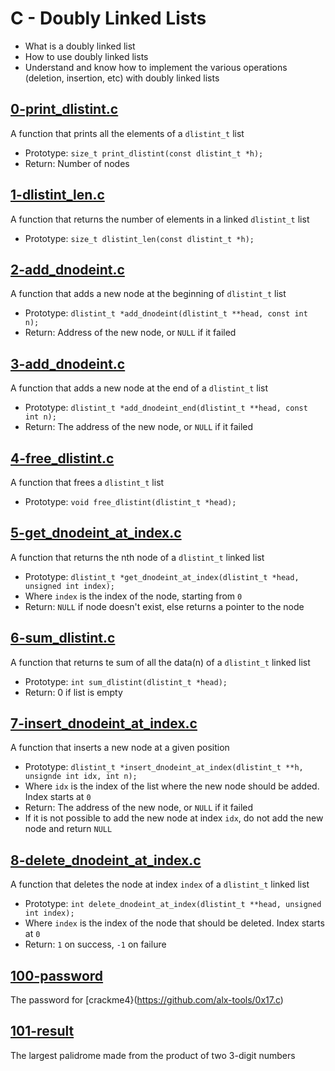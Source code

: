 # C - Doubly Linked Lists
  - What is a doubly linked list
  - How to use doubly linked lists
  - Understand and know how to implement the various operations (deletion, insertion, etc) with doubly linked lists

## [0-print_dlistint.c](https://github.com/awinabaab/alx-low_level_programming/blob/master/0x17-doubly_linked_lists/0-print_dlistint.c)
   A function that prints all the elements of a `dlistint_t` list
   - Prototype: `size_t print_dlistint(const dlistint_t *h);`
   - Return: Number of nodes

## [1-dlistint_len.c](https://github.com/awinabaab/alx-low_level_programming/blob/master/0x17-doubly_linked_lists/1-dlistint_len.c)
   A function that returns the number of elements in a linked `dlistint_t` list
   - Prototype: `size_t dlistint_len(const dlistint_t *h);`

## [2-add_dnodeint.c](https://github.com/awinabaab/alx-low_level_programming/blob/master/0x17-doubly_linked_lists/2-add_dnodeint.c)
   A function that adds a new node at the beginning of `dlistint_t` list
   - Prototype: `dlistint_t *add_dnodeint(dlistint_t **head, const int n);`
   - Return: Address of the new node, or `NULL` if it failed

## [3-add_dnodeint.c](https://github.com/awinabaab/alx-low_level_programming/blob/master/0x17-doubly_linked_lists/3-add_dnodeint_end.c)
   A function that adds a new node at the end of a `dlistint_t` list
   - Prototype: `dlistint_t *add_dnodeint_end(dlistint_t **head, const int n);`
   - Return: The address of the new node, or `NULL` if it failed

## [4-free_dlistint.c](https://github.com/awinabaab/alx-low_level_programming/blob/master/0x17-doubly_linked_lists/4-free_dlistint.c)
   A function that frees a `dlistint_t` list
   - Prototype: `void free_dlistint(dlistint_t *head);`

## [5-get_dnodeint_at_index.c](https://github.com/awinabaab/alx-low_level_programming/blob/master/0x17-doubly_linked_lists/5-get_dnodeint_at_index.c)
   A function that returns the nth node of a `dlistint_t` linked list
   - Prototype: `dlistint_t *get_dnodeint_at_index(dlistint_t *head, unsigned int index);`
   - Where `index` is the index of the node, starting from `0`
   - Return: `NULL` if node doesn't exist, else returns a pointer to the node

## [6-sum_dlistint.c](https://github.com/awinabaab/alx-low_level_programming/blob/master/0x17-doubly_linked_lists6/6-sum_dlistint.c)
   A function that returns te sum of all the data(n) of a `dlistint_t` linked list
   - Prototype: `int sum_dlistint(dlistint_t *head);`
   - Return: 0 if list is empty

## [7-insert_dnodeint_at_index.c](https://github.com/awinabaab/alx-low_level_programming/blob/master/0x17-doubly_linked_lists/7-insert_dnodeint_at_index.c)
   A function that inserts a new node at a given position
   - Prototype: `dlistint_t *insert_dnodeint_at_index(dlistint_t **h, unsignde int idx, int n);`
   - Where `idx` is the index of the list where the new node should be added. Index starts at `0`
   - Return: The address of the new node, or `NULL` if it failed
   - If it is not possible to add the new node at index `idx`, do not add the new node and return `NULL`

## [8-delete_dnodeint_at_index.c](https://github.com/awinabaab/alx-low_level_programming/blob/master/0x17-doubly_linked_lists/8-delete_dnodeint_at_index.c)
   A function that deletes the node at index `index` of a `dlistint_t` linked list
   - Prototype: `int delete_dnodeint_at_index(dlistint_t **head, unsigned int index);`
   - Where `index` is the index of the node that should be deleted. Index starts at `0`
   - Return: `1` on success, `-1` on failure

## [100-password](https://github.com/awinabaab/alx-low_level_programming/blob/master/0x17-doubly_linked_lists/100-password)
   The password for [crackme4}(https://github.com/alx-tools/0x17.c)

## [101-result](https://github.com/awinabaab/alx-low_level_programming/blob/master/0x17-doubly_linked_lists/101-result)
   The largest palidrome made from the product of two 3-digit numbers